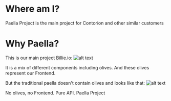 # Where am I?
Paella Project is the main project for Contorion and other similar customers

# Why Paella?
This is our main project Billie.io:
![alt text](https://s3-us-west-2.amazonaws.com/beachbody-blog/uploads/2014/09/Vegetarian-Paella-715x358.jpg)

It is a mix of different components including olives. And these olives represent our Frontend.

But the traditional paella doesn't contain olives and looks like that:
![alt text](http://www.vegkitchen.com/wp-content/uploads/2009/11/paella-vegetariana.jpg)

No olives, no Frontend. Pure API. Paella Project
